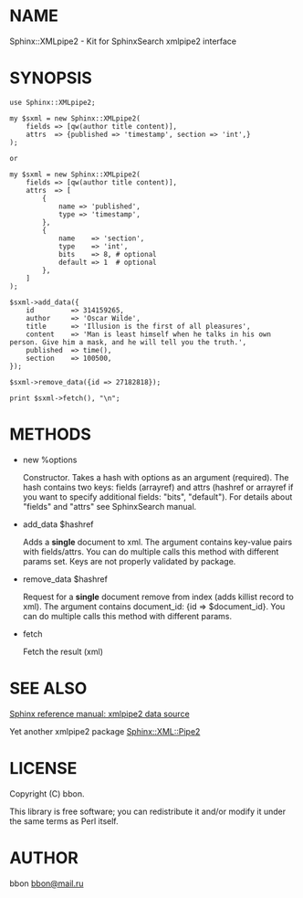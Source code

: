 # NAME

Sphinx::XMLpipe2 - Kit for SphinxSearch xmlpipe2 interface

# SYNOPSIS

    use Sphinx::XMLpipe2;

    my $sxml = new Sphinx::XMLpipe2(
        fields => [qw(author title content)],
        attrs  => {published => 'timestamp', section => 'int',}
    );

    or

    my $sxml = new Sphinx::XMLpipe2(
        fields => [qw(author title content)],
        attrs  => [
            {
                name => 'published',
                type => 'timestamp',
            },
            {
                name    => 'section',
                type    => 'int',
                bits    => 8, # optional
                default => 1  # optional
            },
        ]
    );

    $sxml->add_data({
        id         => 314159265,
        author     => 'Oscar Wilde',
        title      => 'Illusion is the first of all pleasures',
        content    => 'Man is least himself when he talks in his own person. Give him a mask, and he will tell you the truth.',
        published  => time(),
        section    => 100500,
    });

    $sxml->remove_data({id => 27182818});

    print $sxml->fetch(), "\n";

# METHODS

- new %options

    Constructor. Takes a hash with options as an argument (required).
    The hash contains two keys: fields (arrayref) and attrs (hashref or arrayref if you want to specify additional fields: "bits", "default").
    For details about "fields" and "attrs" see SphinxSearch manual.

- add\_data $hashref

    Adds a **single** document to xml. The argument contains key-value pairs with fields/attrs.
    You can do multiple calls this method with different params set.
    Кeys are not properly validated by package.

- remove\_data $hashref

    Request for a **single** document remove from index (adds killist record to xml).
    The argument contains document\_id: {id => $document\_id}.
    You can do multiple calls this method with different params.

- fetch

    Fetch the result (xml)

# SEE ALSO

[Sphinx reference manual: xmlpipe2 data source](http://sphinxsearch.com/docs/latest/xmlpipe2.html)

Yet another xmlpipe2 package [Sphinx::XML::Pipe2](http://search.cpan.org/~egor/Sphinx-XML-Pipe2-0.002/lib/Sphinx/XML/Pipe2.pm)

# LICENSE

Copyright (C) bbon.

This library is free software; you can redistribute it and/or modify
it under the same terms as Perl itself.

# AUTHOR

bbon <bbon@mail.ru>
